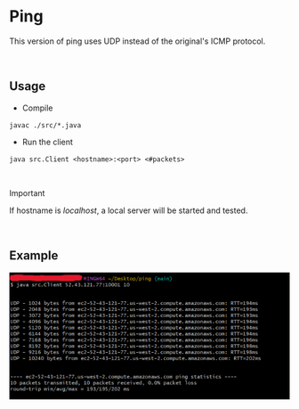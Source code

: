 # Ping

This version of ping uses UDP instead of the original's ICMP protocol.

<br>

## Usage

- Compile

```
javac ./src/*.java
```

- Run the client

```
java src.Client <hostname>:<port> <#packets>
```

<br>

> [!IMPORTANT]
> If hostname is _localhost_, a local server will be started and tested.

<br>

## Example

![Alt text](blob/test_example.png)
